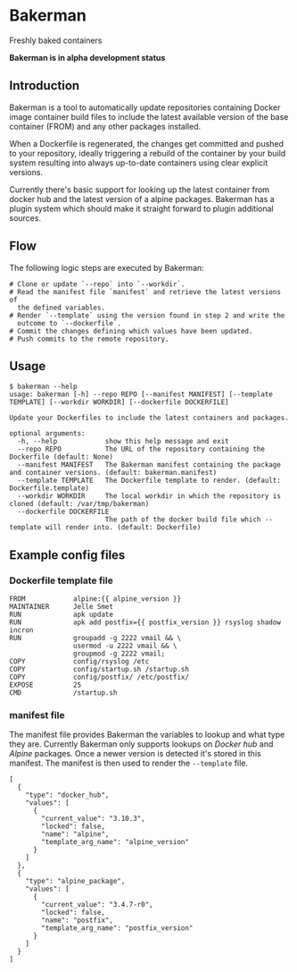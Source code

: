 # Bakerman

Freshly baked containers

**Bakerman is in alpha development status**

## Introduction

Bakerman is a tool to automatically update repositories containing Docker
image container build files to include the latest available version of the
base container (FROM) and any other packages installed.

When a Dockerfile is regenerated, the changes get committed and pushed to your
repository, ideally triggering a rebuild of the container by your build system
resulting into always up-to-date containers using clear explicit versions.

Currently there's basic support for looking up the latest container from
docker hub and the latest version of a alpine packages. Bakerman has a plugin
system which should make it straight forward to plugin additional sources.

## Flow

The following logic steps are executed by Bakerman:

    # Clone or update `--repo` into `--workdir`.
    # Read the manifest file `manifest` and retrieve the latest versions of
      the defined variables.
    # Render `--template` using the version found in step 2 and write the
      outcome to `--dockerfile`.
    # Commit the changes defining which values have been updated.
    # Push commits to the remote repository.

## Usage

```
$ bakerman --help
usage: bakerman [-h] --repo REPO [--manifest MANIFEST] [--template TEMPLATE] [--workdir WORKDIR] [--dockerfile DOCKERFILE]

Update your Dockerfiles to include the latest containers and packages.

optional arguments:
  -h, --help            show this help message and exit
  --repo REPO           The URL of the repository containing the Dockerfile (default: None)
  --manifest MANIFEST   The Bakerman manifest containing the package and container versions. (default: bakerman.manifest)
  --template TEMPLATE   The Dockerfile template to render. (default: Dockerfile.template)
  --workdir WORKDIR     The local workdir in which the repository is cloned (default: /var/tmp/bakerman)
  --dockerfile DOCKERFILE
                        The path of the docker build file which --template will render into. (default: Dockerfile)
```

## Example config files

### Dockerfile template file

```
FROM            alpine:{{ alpine_version }}
MAINTAINER      Jelle Smet
RUN             apk update
RUN             apk add postfix={{ postfix_version }} rsyslog shadow incron
RUN             groupadd -g 2222 vmail && \
                usermod -u 2222 vmail && \
                groupmod -g 2222 vmail;
COPY            config/rsyslog /etc
COPY            config/startup.sh /startup.sh
COPY            config/postfix/ /etc/postfix/
EXPOSE          25
CMD             /startup.sh
```

### manifest file

The manifest file provides Bakerman the variables to lookup and what type they
are.  Currently Bakerman only supports lookups on *Docker hub* and *Alpine*
packages. Once a newer version is detected it's stored in this manifest.  The
manifest is then used to render the `--template` file.

```
[
  {
    "type": "docker_hub",
    "values": [
      {
        "current_value": "3.10.3",
        "locked": false,
        "name": "alpine",
        "template_arg_name": "alpine_version"
      }
    ]
  },
  {
    "type": "alpine_package",
    "values": [
      {
        "current_value": "3.4.7-r0",
        "locked": false,
        "name": "postfix",
        "template_arg_name": "postfix_version"
      }
    ]
  }
]
```
